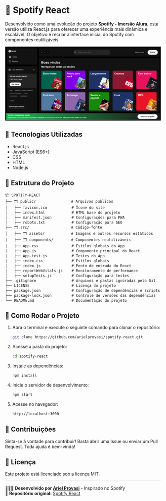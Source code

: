 # 🎵 Spotify React

Desenvolvido como uma evolução do projeto [**Spotify - Imersão Alura**](https://github.com/arielprovasi/spotify-imersao-alura/), esta versão utiliza React.js para oferecer uma experiência mais dinâmica e escalável. O objetivo é recriar a interface inicial do Spotify com componentes reutilizáveis.

![screenshot](public/screenshot.png)

## 🚀 Tecnologias Utilizadas

-   React.js
-   JavaScript (ES6+)
-   CSS
-   HTML
-   Node.js

## 📂 Estrutura do Projeto

```plaintext
📦 SPOTIFY-REACT
├── 🗂️ public/                # Arquivos públicos
│   ├── favicon.ico           # Ícone do site
│   ├── index.html            # HTML base do projeto
│   ├── manifest.json         # Configurações para PWA
│   ├── robots.txt            # Configuração para SEO
├── 🗂️ src/                   # Código-fonte
│   ├── 🗂️ assets/            # Imagens e outros recursos estáticos
│   ├── 🗂️ components/        # Componentes reutilizáveis
│   ├── App.css               # Estilos globais do App
│   ├── App.js                # Componente principal do React
│   ├── App.test.js           # Testes do App
│   ├── index.css             # Estilos globais
│   ├── index.js              # Ponto de entrada do React
│   ├── reportWebVitals.js    # Monitoramento de performance
│   ├── setupTests.js         # Configuração para testes
├── .gitignore                # Arquivos e pastas ignoradas pelo Git
├── LICENSE                   # Licença do projeto
├── package.json              # Configuração de dependências e scripts
├── package-lock.json         # Controle de versões das dependências
└── README.md                 # Documentação do projeto
```

## 🔧 Como Rodar o Projeto

1. Abra o terminal e execute o seguinte comando para clonar o repositório:
    ```sh
    git clone https://github.com/arielprovasi/spotify-react.git
    ```
2. Acesse a pasta do projeto:
    ```sh
    cd spotify-react
    ```
3. Instale as dependências:
    ```sh
    npm install
    ```
4. Inicie o servidor de desenvolvimento:
    ```sh
    npm start
    ```
5. Acesse no navegador:
    ```sh
    http://localhost:3000
    ```

## 🤝 Contribuições

Sinta-se à vontade para contribuir! Basta abrir uma Issue ou enviar um Pull Request. Toda ajuda é bem-vinda!

## 📜 Licença

Este projeto está licenciado sob a licença [MIT](https://choosealicense.com/licenses/mit/).

---

🧑🏻‍💻 **Desenvolvido por [Ariel Provasi](https://github.com/arielprovasi)** - Inspirado no Spotify  
🔗 **Repositório original:** [Spotify React](https://github.com/arielprovasi/spotify-react)
